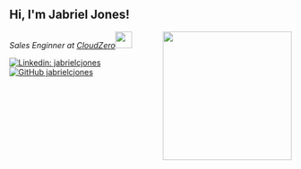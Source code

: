 <h2> Hi, I'm Jabriel Jones! </h2>
<img align='right' src="https://media.giphy.com/media/BXgfFotA3amW6GjJPj/giphy.gif" width="230">
<p><em>Sales Enginner at <a href="https://www.cloudzero.com/">CloudZero</a><img src="https://media.licdn.com/dms/image/C4D0BAQFAhcJ-Qla6pw/company-logo_200_200/0/1523023377738?e=2147483647&v=beta&t=x2nystuXUuuLV8Ryxbx0R4GBhR2tFvAlGXjSM6zYx-0" width="30">
</em></p>

[![Linkedin: jabrielcjones](https://img.shields.io/badge/-jabrielcjones-blue?style=flat-square&logo=Linkedin&logoColor=white&link=https://www.linkedin.com/in/jabrielcjones/)](https://www.linkedin.com/in/jabrielcjones/)
[![GitHub jabrielcjones](https://img.shields.io/github/followers/jabrielcjones?label=follow&style=social)](https://github.com/jabrielcjones)


